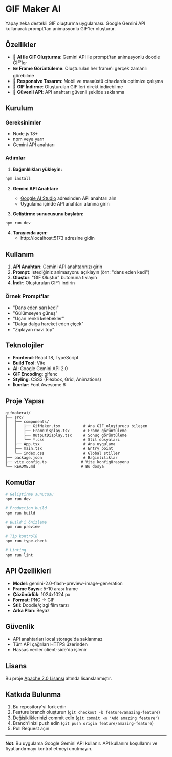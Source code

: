 # GIF Maker AI

Yapay zeka destekli GIF oluşturma uygulaması. Google Gemini API kullanarak prompt'tan animasyonlu GIF'ler oluşturur.

## Özellikler

- 🎨 **AI ile GIF Oluşturma**: Gemini API ile prompt'tan animasyonlu doodle GIF'ler
- 🖼️ **Frame Görüntüleme**: Oluşturulan her frame'i gerçek zamanlı görebilme
- 📱 **Responsive Tasarım**: Mobil ve masaüstü cihazlarda optimize çalışma
- 💾 **GIF İndirme**: Oluşturulan GIF'leri direkt indirebilme
- 🔐 **Güvenli API**: API anahtarı güvenli şekilde saklanma

## Kurulum

### Gereksinimler

- Node.js 18+ 
- npm veya yarn
- Gemini API anahtarı

### Adımlar

1. **Bağımlılıkları yükleyin:**
```powershell
npm install
```

2. **Gemini API Anahtarı:**
   - [Google AI Studio](https://makersuite.google.com/app/apikey) adresinden API anahtarı alın
   - Uygulama içinde API anahtarı alanına girin

3. **Geliştirme sunucusunu başlatın:**
```powershell
npm run dev
```

4. **Tarayıcıda açın:**
   - http://localhost:5173 adresine gidin

## Kullanım

1. **API Anahtarı**: Gemini API anahtarınızı girin
2. **Prompt**: İstediğiniz animasyonu açıklayın (örn: "dans eden kedi")
3. **Oluştur**: "GIF Oluştur" butonuna tıklayın
4. **İndir**: Oluşturulan GIF'i indirin

### Örnek Prompt'lar

- "Dans eden sarı kedi"
- "Gülümseyen güneş"
- "Uçan renkli kelebekler"
- "Dalga dalga hareket eden çiçek"
- "Zıplayan mavi top"

## Teknolojiler

- **Frontend**: React 18, TypeScript
- **Build Tool**: Vite
- **AI**: Google Gemini API 2.0
- **GIF Encoding**: gifenc
- **Styling**: CSS3 (Flexbox, Grid, Animations)
- **İkonlar**: Font Awesome 6

## Proje Yapısı

```
gifmakerai/
├── src/
│   ├── components/
│   │   ├── GifMaker.tsx          # Ana GIF oluşturucu bileşen
│   │   ├── FrameDisplay.tsx      # Frame görüntüleme
│   │   ├── OutputDisplay.tsx     # Sonuç görüntüleme
│   │   └── *.css                 # Stil dosyaları
│   ├── App.tsx                   # Ana uygulama
│   ├── main.tsx                  # Entry point
│   └── index.css                 # Global stiller
├── package.json                  # Bağımlılıklar
├── vite.config.ts               # Vite konfigürasyonu
└── README.md                    # Bu dosya
```

## Komutlar

```powershell
# Geliştirme sunucusu
npm run dev

# Production build
npm run build

# Build'i önizleme
npm run preview

# Tip kontrolü
npm run type-check

# Linting
npm run lint
```

## API Özellikleri

- **Model**: gemini-2.0-flash-preview-image-generation
- **Frame Sayısı**: 5-10 arası frame
- **Çözünürlük**: 1024x1024 px
- **Format**: PNG → GIF
- **Stil**: Doodle/çizgi film tarzı
- **Arka Plan**: Beyaz

## Güvenlik

- API anahtarları local storage'da saklanmaz
- Tüm API çağrıları HTTPS üzerinden
- Hassas veriler client-side'da işlenir

## Lisans

Bu proje [Apache 2.0 Lisansı](LICENSE) altında lisanslanmıştır.

## Katkıda Bulunma

1. Bu repository'yi fork edin
2. Feature branch oluşturun (`git checkout -b feature/amazing-feature`)
3. Değişikliklerinizi commit edin (`git commit -m 'Add amazing feature'`)
4. Branch'inizi push edin (`git push origin feature/amazing-feature`)
5. Pull Request açın

---

**Not**: Bu uygulama Google Gemini API kullanır. API kullanım koşullarını ve fiyatlandırmayı kontrol etmeyi unutmayın. 